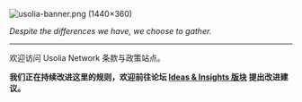 ![usolia-banner.png (1440×360)](https://assets-docs.usolia.net/docs.usolia.net/images/general/usolia-banner.png)

*Despite the differences we have, we choose to gather.*

---

欢迎访问 Usolia Network 条款与政策站点。

**我们正在持续改进这里的规则，欢迎前往论坛 [Ideas & Insights 版块](https://usolia.net/forums/7/) 提出改进建议。**
